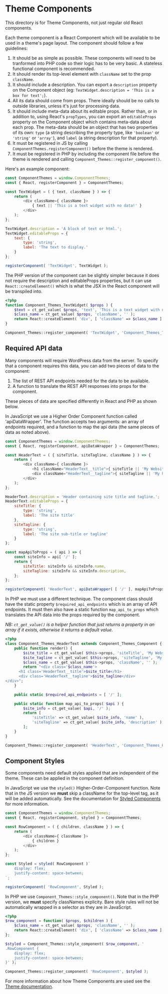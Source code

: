 # Theme Components

This directory is for Theme Components, not just regular old React components.

Each theme component is a React Component which will be available to be used in a theme's page layout. The component should follow a few guidelines:

1. It should be as simple as possible. These components will need to be tranformed into PHP code so their logic has to be very basic. A stateless functional component is recommended.
2. It should render its top-level element with `className` set to the prop `className`.
3. It should include a description. You can export a `description` property on the Component object (eg: `TextWidget.description = 'This is a box for text';`).
4. All its data should come from props. There ideally should be no calls to outside libraries, unless it's just for processing data.
5. It should include meta-data about its editable props. Rather than, or in addition to, using React's `propTypes`, you can export an `editableProps` property on the Component object which contains meta-data about each prop. The meta-data should be an object that has two properties of its own: `type` (a string describing the property type, like `'boolean'` or `'string'` or `'array'`), and `label` (a string description for that property).
6. It must be registered in JS by calling `ComponentThemes.registerComponent()` before the theme is rendered.
7. It must be registered in PHP by including the component file before the theme is rendered and calling `Component_Themes::register_component()`.

Here's an example component:

```js
const ComponentThemes = window.ComponentThemes;
const { React, registerComponent } = ComponentThemes;

const TextWidget = ( { text, className } ) => {
	return (
		<div className={ className }>
			{ text || 'This is a text widget with no data!' }
		</div>
	);
};

TextWidget.description = 'A block of text or html.';
TextWidget.editableProps = {
	text: {
		type: 'string',
		label: 'The text to display.'
	}
};

registerComponent( 'TextWidget', TextWidget );
```

The PHP version of the component can be slightly simpler because it does not require the description and editableProps properties, but it can use `React::createElement()` which is what the JSX in the React component will be transpiled into.

```php
<?php
function Component_Themes_TextWidget( $props ) {
	$text = ct_get_value( $props, 'text', 'This is a text widget with no data!' );
	$class_name = ct_get_value( $props, 'className', '' );
	return React::createElement( 'div', [ 'className' => $class_name ], $text );
}

Component_Themes::register_component( 'TextWidget', 'Component_Themes_TextWidget' );
```

## Required API data

Many components will require WordPress data from the server. To specify that a component requires this data, you can add two pieces of data to the component:

1. The list of REST API endpoints needed for the data to be available.
2. A function to translate the REST API responses into props for the component.

These pieces of data are specified differently in React and PHP as shown below.

In JavaScript we use a Higher Order Component function called 'apiDataWrapper'. The function accepts two arguments: an array of endpoints required, and a function to map the api data (the same pieces of data as noted above).

```js
const ComponentThemes = window.ComponentThemes;
const { React, registerComponent, apiDataWrapper } = ComponentThemes;

const HeaderText = ( { siteTitle, siteTagline, className } ) => {
	return (
		<div className={ className }>
			<h1 className="HeaderText__title">{ siteTitle || 'My Website' }</h1>
			<div className="HeaderText__tagline">{ siteTagline || 'My home on the web' }</div>
		</div>
	);
};

HeaderText.description = 'Header containing site title and tagline.';
HeaderText.editableProps = {
	siteTitle: {
		type: 'string',
		label: 'The site title'
	},
	siteTagline: {
		type: 'string',
		label: 'The site sub-title or tagline'
	}
};

const mapApiToProps = ( api ) => {
	const siteInfo = api[ '/' ];
	return {
		siteTitle: siteInfo && siteInfo.name,
		siteTagline: siteInfo && siteInfo.description,
	};
};

registerComponent( 'HeaderText', apiDataWrapper( [ '/' ], mapApiToProps )( HeaderText ) );
```

In PHP we must use a different technique. The component class should have the static property `$required_api_endpoints` which is an array of API endpoints. It must then also have a static function `map_api_to_props` which translates the API data into the props required by the component.

*NB: `ct_get_value()` is a helper function that just returns a property in an array if it exists, otherwise it returns a default value.*

```php
<?php
class Component_Themes_HeaderText extends Component_Themes_Component {
	public function render() {
		$site_title = ct_get_value( $this->props, 'siteTitle', 'My Website' );
		$site_tagline = ct_get_value( $this->props, 'siteTagline', 'My home on the web' );
		$class_name = ct_get_value( $this->props, 'className', '' );
		return "<div class='$class_name'>
      <h1 class='HeaderText__title'>$site_title</h1>
      <div class='HeaderText__tagline'>$site_tagline</div>
</div>";
	}

	public static $required_api_endpoints = [ '/' ];

	public static function map_api_to_props( $api ) {
		$site_info = ct_get_value( $api, '/' );
		return [
			'siteTitle' => ct_get_value( $site_info, 'name' ),
			'siteTagline' => ct_get_value( $site_info, 'description' ),
		];
	}
}

Component_Themes::register_component( 'HeaderText', 'Component_Themes_HeaderText' );
```

## Component Styles

Some components need default styles applied that are independent of the theme. These can be applied in the component definition.

In JavaScript we use the `styled()` Higher-Order-Component function. Note that in the JS version we **must** skip a className for the top-level tag, as it will be added automatically. See the documentation for [Styled Components](https://github.com/styled-components/styled-components) for more information.

```js
const ComponentThemes = window.ComponentThemes;
const { React, registerComponent, styled } = ComponentThemes;

const RowComponent = ( { children, className } ) => {
	return (
		<div className={ className }>
			{ children }
		</div>
	);
};

const Styled = styled( RowComponent )`
	display: flex;
	justify-content: space-between;
`;

registerComponent( 'RowComponent', Styled );
```

In PHP we use `Component_Themes::style_component()`. Note that in the PHP version, we **must** specify classNames explicity. Bare style rules will not be automatically wrapped in a selector as they are in JavaScript.

```php
<?php
$row_component = function( $props, $children ) {
	$class_name = ct_get_value( $props, 'className', '' );
	return React::createElement( 'div', [ 'className' => $class_name ], $children );
};

$styled = Component_Themes::style_component( $row_component, '
.RowComponent {
	display: flex;
	justify-content: space-between;
}' );

Component_Themes::register_component( 'RowComponent', $styled );
```

For more information about how Theme Components are used see the [Theme documentation](../themes/README.md).
